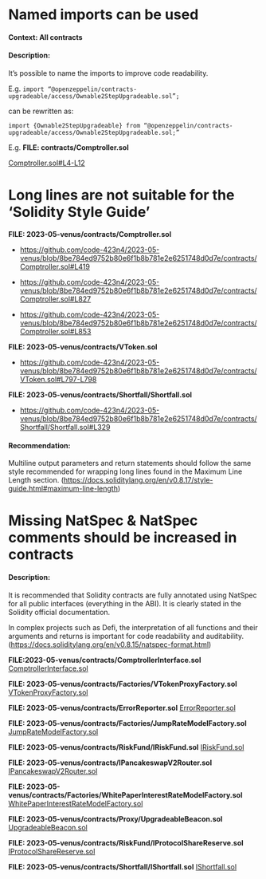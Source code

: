 # Named imports can be used

#### **Context:** All contracts

#### **Description:**
It’s possible to name the imports to improve code readability.

E.g. `import “@openzeppelin/contracts-upgradeable/access/Ownable2StepUpgradeable.sol”;`

can be rewritten as:

`import {Ownable2StepUpgradeable} from “@openzeppelin/contracts-upgradeable/access/Ownable2StepUpgradeable.sol;”`

E.g. **FILE: contracts/Comptroller.sol**

[Comptroller.sol#L4-L12](https://github.com/code-423n4/2023-05-venus/blob/8be784ed9752b80e6f1b8b781e2e6251748d0d7e/contracts/Comptroller.sol#L4-L12)

# Long lines are not suitable for the ‘Solidity Style Guide’

**FILE: 2023-05-venus/contracts/Comptroller.sol**

- https://github.com/code-423n4/2023-05-venus/blob/8be784ed9752b80e6f1b8b781e2e6251748d0d7e/contracts/Comptroller.sol#L419

- https://github.com/code-423n4/2023-05-venus/blob/8be784ed9752b80e6f1b8b781e2e6251748d0d7e/contracts/Comptroller.sol#L827

- https://github.com/code-423n4/2023-05-venus/blob/8be784ed9752b80e6f1b8b781e2e6251748d0d7e/contracts/Comptroller.sol#L853

**FILE: 2023-05-venus/contracts/VToken.sol**
- https://github.com/code-423n4/2023-05-venus/blob/8be784ed9752b80e6f1b8b781e2e6251748d0d7e/contracts/VToken.sol#L797-L798

**FILE: 2023-05-venus/contracts/Shortfall/Shortfall.sol**
- https://github.com/code-423n4/2023-05-venus/blob/8be784ed9752b80e6f1b8b781e2e6251748d0d7e/contracts/Shortfall/Shortfall.sol#L329

#### **Recommendation:**
Multiline output parameters and return statements should follow the same style recommended for wrapping long lines found in the Maximum Line Length section. (https://docs.soliditylang.org/en/v0.8.17/style-guide.html#maximum-line-length)

# Missing NatSpec & NatSpec comments should be increased in contracts

#### **Description:**
It is recommended that Solidity contracts are fully annotated using NatSpec for all public interfaces (everything in the ABI). It is clearly stated in the Solidity official documentation.

In complex projects such as Defi, the interpretation of all functions and their arguments and returns is important for code readability and auditability. (https://docs.soliditylang.org/en/v0.8.15/natspec-format.html)


**FILE:2023-05-venus/contracts/ComptrollerInterface.sol**
[ComptrollerInterface.sol](https://github.com/code-423n4/2023-05-venus/blob/8be784ed9752b80e6f1b8b781e2e6251748d0d7e/contracts/ComptrollerInterface.sol)

**FILE: 2023-05-venus/contracts/Factories/VTokenProxyFactory.sol**
[VTokenProxyFactory.sol](https://github.com/code-423n4/2023-05-venus/blob/8be784ed9752b80e6f1b8b781e2e6251748d0d7e/contracts/Factories/VTokenProxyFactory.sol)

**FILE: 2023-05-venus/contracts/ErrorReporter.sol**
[ErrorReporter.sol](https://github.com/code-423n4/2023-05-venus/blob/8be784ed9752b80e6f1b8b781e2e6251748d0d7e/contracts/ErrorReporter.sol)

**FILE: 2023-05-venus/contracts/Factories/JumpRateModelFactory.sol**
[JumpRateModelFactory.sol](https://github.com/code-423n4/2023-05-venus/blob/8be784ed9752b80e6f1b8b781e2e6251748d0d7e/contracts/Factories/JumpRateModelFactory.sol)

**FILE: 2023-05-venus/contracts/RiskFund/IRiskFund.sol**
[IRiskFund.sol](https://github.com/code-423n4/2023-05-venus/blob/8be784ed9752b80e6f1b8b781e2e6251748d0d7e/contracts/RiskFund/IRiskFund.sol)

**FILE: 2023-05-venus/contracts/IPancakeswapV2Router.sol**
[IPancakeswapV2Router.sol](https://github.com/code-423n4/2023-05-venus/blob/8be784ed9752b80e6f1b8b781e2e6251748d0d7e/contracts/IPancakeswapV2Router.sol)

**FILE: 2023-05-venus/contracts/Factories/WhitePaperInterestRateModelFactory.sol**
[WhitePaperInterestRateModelFactory.sol](https://github.com/code-423n4/2023-05-venus/blob/8be784ed9752b80e6f1b8b781e2e6251748d0d7e/contracts/Factories/WhitePaperInterestRateModelFactory.sol#L6-L12)

**FILE: 2023-05-venus/contracts/Proxy/UpgradeableBeacon.sol**
[UpgradeableBeacon.sol](https://github.com/code-423n4/2023-05-venus/blob/8be784ed9752b80e6f1b8b781e2e6251748d0d7e/contracts/Proxy/UpgradeableBeacon.sol)

**FILE: 2023-05-venus/contracts/RiskFund/IProtocolShareReserve.sol**
[IProtocolShareReserve.sol](https://github.com/code-423n4/2023-05-venus/blob/8be784ed9752b80e6f1b8b781e2e6251748d0d7e/contracts/RiskFund/IProtocolShareReserve.sol)

**FILE: 2023-05-venus/contracts/Shortfall/IShortfall.sol**
[IShortfall.sol](https://github.com/code-423n4/2023-05-venus/blob/8be784ed9752b80e6f1b8b781e2e6251748d0d7e/contracts/Shortfall/IShortfall.sol)
